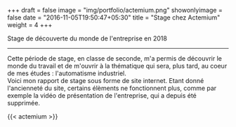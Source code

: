 +++
draft = false
image = "img/portfolio/actemium.png"
showonlyimage = false
date = "2016-11-05T19:50:47+05:30"
title = "Stage chez Actemium"
weight = 4
+++

Stage de découverte du monde de l'entreprise en 2018
<!--more-->

---

Cette période de stage, en classe de seconde, m'a permis de découvrir le monde du travail et de m'ouvrir à la thématique qui sera, plus tard, au coeur de mes études : l'automatisme industriel.  
Voici mon rapport de stage sous forme de site internet. Etant donné l'ancienneté du site, certains élèments ne fonctionnent plus, comme par exemple la vidéo de présentation de l'entreprise, qui a depuis été supprimée.

{{< actemium >}}
